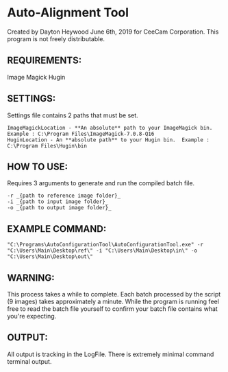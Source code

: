 # Auto-Alignment Tool

Created by Dayton Heywood June 6th, 2019 for CeeCam Corporation.
This program is not freely distributable.

## **REQUIREMENTS**:

Image Magick
Hugin

## **SETTINGS**:

Settings file contains 2 paths that must be set.

	ImageMagickLocation - **An absolute** path to your ImageMagick bin.       Example : C:\Program Files\ImageMagick-7.0.8-Q16
	HuginLocation - An **absolute path** to your Hugin bin.  Example : C:\Program Files\Hugin\bin

## **HOW TO USE**:

Requires 3 arguments to generate and run the compiled batch file.

	-r _{path to reference image folder}_
	-i _{path to input image folder}_
	-o _{path to output image folder}_

## **EXAMPLE COMMAND**:

	"C:\Programs\AutoConfigurationTool\AutoConfigurationTool.exe" -r "C:\Users\Main\Desktop\ref\" -i "C:\Users\Main\Desktop\in\" -o "C:\Users\Main\Desktop\out\"

## **WARNING**:

This process takes a while to complete. Each batch processed by the script (9 images) takes approximately a minute. 
While the program is running feel free to read the batch file yourself to confirm your batch file contains what you're expecting.

## **OUTPUT**:

All output is tracking in the LogFile. There is extremely minimal command terminal output.